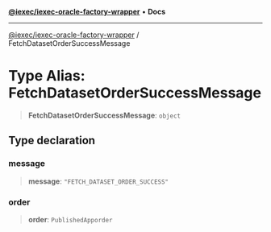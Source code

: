 [**@iexec/iexec-oracle-factory-wrapper**](../README.md) • **Docs**

***

[@iexec/iexec-oracle-factory-wrapper](../globals.md) / FetchDatasetOrderSuccessMessage

# Type Alias: FetchDatasetOrderSuccessMessage

> **FetchDatasetOrderSuccessMessage**: `object`

## Type declaration

### message

> **message**: `"FETCH_DATASET_ORDER_SUCCESS"`

### order

> **order**: `PublishedApporder`
